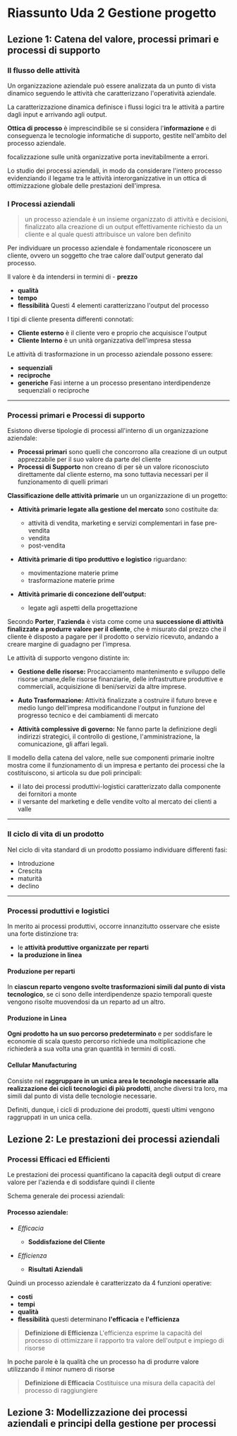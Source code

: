 # Riassunto Uda 2 Gestione progetto


## Lezione 1: Catena del valore, processi primari e processi di supporto

### Il flusso delle attività

Un organizzazione aziendale può essere analizzata da un punto di vista dinamico seguendo le attività che caratterizzano l'operatività aziendale.

La caratterizzazione dinamica definisce i flussi logici tra le attività a partire dagli input e arrivando agli output.

**Ottica di processo** è imprescindibile se si considera l'**informazione** e di conseguenza le tecnologie informatiche di supporto, gestite nell'ambito del processo aziendale.

focalizzazione sulle unità organizzative porta inevitabilmente a errori.

Lo studio dei processi aziendali, in modo da considerare l'intero processo evidenziando il legame tra  le attività interorganizzative in un ottica di ottimizzazione globale delle prestazioni dell'impresa.

### I Processi aziendali

> un processo aziendale è un insieme organizzato di attività e decisioni, finalizzato alla creazione di un output effettivamente richiesto da un cliente e al quale questi attribuisce un valore ben definito

Per individuare un processo aziendale è fondamentale riconoscere un cliente, ovvero un soggetto che trae calore dall'output generato dal processo.

Il valore è da intendersi in termini di - **prezzo** 
- **qualità** 
- **tempo** 
- **flessibilità**
Questi 4 elementi caratterizzano l'output del processo


I tipi di cliente presenta differenti connotati:
- **Cliente esterno** è il cliente vero e proprio che acquisisce l'output
- **Cliente Interno** è un unità organizzativa dell'impresa stessa

Le attività di trasformazione in un processo aziendale possono essere:
- **sequenziali**
- **reciproche**
- **generiche**
Fasi interne a un processo presentano interdipendenze sequenziali o reciproche 
- - - 
### Processi primari e Processi di supporto

Esistono diverse tipologie di processi all'interno di un organizzazione aziendale:
- **Processi primari**
sono quelli che concorrono alla creazione di un output apprezzabile per il suo valore da parte del cliente
- **Processi di Supporto**
non creano di per sè un valore riconosciuto direttamente dal cliente esterno, ma sono tuttavia necessari per il funzionamento di quelli primari

**Classificazione delle attività primarie** un un organizzazione di un progetto:

-  **Attività primarie legate alla gestione del mercato** sono costituite da:
	- attività di vendita, marketing e servizi complementari in fase pre-vendita
	- vendita 
	- post-vendita

- **Attività primarie di tipo produttivo e logistico** riguardano:
	- movimentazione materie prime
	- trasformazione materie prime
- **Attività primarie di concezione dell'output:**
	- legate agli aspetti della progettazione

Secondo **Porter**, **l'azienda** è vista come come una **successione di attività finalizzate a produrre valore per il cliente**, che è misurato dal prezzo che il cliente  è disposto a pagare per il prodotto o servizio ricevuto, andando a creare margine di guadagno per l'impresa.

 Le attività di supporto vengono distinte in:
 - **Gestione delle risorse:**
Procacciamento mantenimento e sviluppo delle risorse umane,delle risorse finanziarie, delle infrastrutture produttive e commerciali, acquisizione di beni/servizi da altre imprese.

- **Auto Trasformazione:**
Attività finalizzate a costruire il futuro breve e medio lungo dell'impresa modificandone l'output in funzione del progresso tecnico e dei cambiamenti di mercato

- **Attività complessive di governo:**
Ne fanno parte la definizione degli indirizzi strategici, il controllo di gestione, l'amministrazione, la comunicazione, gli affari legali.

Il modello della catena del valore, nelle sue componenti primarie inoltre mostra come il funzionamento di un impresa e pertanto dei processi che la costituiscono, si articola su due poli principali:
- il lato dei processi produttivi-logistici caratterizzato dalla componente dei fornitori a monte
- il versante del marketing e delle vendite volto al mercato dei clienti a valle
- - - 
### Il ciclo di vita di un prodotto

Nel ciclo di vita standard di un prodotto possiamo individuare differenti fasi:
- Introduzione
- Crescita
- maturità
- declino
- - -
### Processi produttivi e logistici

In merito ai processi produttivi, occorre innanzitutto osservare che esiste una forte distinzione tra:
- le **attività produttive organizzate per reparti** 
- **la produzione in linea**

 #### Produzione per reparti

In **ciascun reparto vengono svolte trasformazioni simili dal punto di vista tecnologico**, se ci sono delle interdipendenze spazio temporali queste vengono risolte muovendosi da un reparto ad un altro.

#### Produzione in Linea

**Ogni prodotto ha un suo percorso predeterminato** e per soddisfare le economie di scala questo percorso richiede una moltiplicazione che richiederà a sua volta una gran quantità in termini di costi.

#### Cellular Manufacturing

Consiste nel **raggruppare in un unica area le tecnologie necessarie alla realizzazione dei cicli tecnologici di più prodotti**, anche diversi tra loro, ma simili dal punto di vista delle tecnologie necessarie.

Definiti, dunque, i cicli di produzione dei prodotti, questi ultimi vengono raggruppati in un unica cella.


## Lezione 2: Le prestazioni dei processi aziendali

### Processi Efficaci ed Efficienti

Le prestazioni dei processi quantificano la capacità degli output di creare valore per l'azienda e di soddisfare quindi il cliente

Schema generale dei processi aziendali:

#### Processo aziendale:
- *Efficacia*
	- **Soddisfazione del Cliente**

- *Efficienza*
	- **Risultati Aziendali**


Quindi un processo aziendale è caratterizzato da 4 funzioni operative:
- **costi**
- **tempi**
- **qualità**
- **flessibilità**
questi determinano **l'efficacia** e **l'efficienza**

> **Definizione di Efficienza**
> L'efficienza esprime la capacità del processo di ottimizzare il rapporto tra valore dell'output e impiego di risorse

In poche parole è la qualità che un processo ha di produrre valore utilizzando il minor numero di risorse

> **Definizione di Efficacia**
> Costituisce una misura della capacità del processo di raggiungiere


## Lezione 3: Modellizzazione dei processi aziendali e principi della gestione per processi
<!--stackedit_data:
eyJoaXN0b3J5IjpbMTA5MDcyNTkxNywtOTg4MzU4NTU5LC0yMj
U2NDY5MDEsLTYxNDk0NjYzOSwyMDI1OTYxODQwLDE0MTk3NDcx
NDIsLTE4MTM0OTA2MDksMTYxODg4NTM5NSwtNTU4NjYxMDcsLT
E0MzIxMTc3MjYsLTEyMjc0NDU4Myw3Nzg5NDg4MDgsLTczNTkw
OTczNiwyMDk1MDg4NDU2LDc1NTUzMjYxOCwxNTQ5MzMzMTczXX
0=
-->